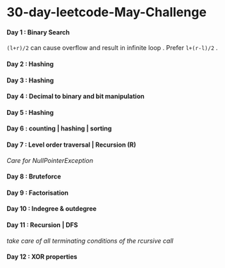 # 30-day-leetcode-May-Challenge
#### Day 1 : Binary Search
`(l+r)/2` can cause overflow and result in infinite loop . Prefer  `l+(r-l)/2` .
#### Day 2 : Hashing
#### Day 3 : Hashing
#### Day 4 : Decimal to binary and bit manipulation
#### Day 5 : Hashing
#### Day 6 : counting | hashing | sorting
#### Day 7 : Level order traversal | Recursion (R)
_Care for NullPointerException_
#### Day 8 : Bruteforce
#### Day 9 : Factorisation
#### Day 10 : Indegree & outdegree 
#### Day 11 : Recursion | DFS 
_take care of all terminating conditions of the rcursive call_
#### Day 12 : XOR properties
